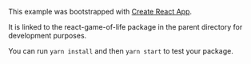 This example was bootstrapped with [Create React App](https://github.com/facebook/create-react-app).

It is linked to the react-game-of-life package in the parent directory for development purposes.

You can run `yarn install` and then `yarn start` to test your package.
